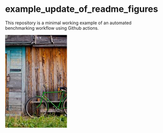 # example_update_of_readme_figures

This repository is a minimal working example of an automated benchmarking
workflow using Github actions.


![latest results](https://github.com/Shimwell/example_update_of_readme_figures/blob/main/new_figure.jpg)